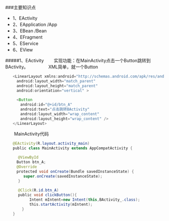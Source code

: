 
###主要知识点
* 1、EActivity
* 2、EApplication   /App
* 3、EBean    /Bean  
* 4、EFragment
* 5、EService
* 6、EView

#####1、EActivity
　　实现功能：在MainActivity点击一个Button跳转到BActivity。
　　
　　XML简单，就一个Button
```Java
　　<LinearLayout xmlns:android="http://schemas.android.com/apk/res/android"
　　　android:layout_width="match_parent"
　　　android:layout_height="match_parent"
　　　android:orientation="vertical" >
　　　
　　　<Button
　　　　android:id="@+id/btn_A"
　　　　android:text="点击跳转BActivity"
　　　　android:layout_width="wrap_content"
　　　　android:layout_height="wrap_content" />
　　</LinearLayout>
```
　　MainActivity代码
```Java
　　@EActivity(R.layout.activity_main)
　　public class MainActivity extends AppCompatActivity {
    　
    　@ViewById
　　　Button btn_A;
　　　@Override
　　　protected void onCreate(Bundle savedInstanceState) {
        super.onCreate(savedInstanceState);
    　}
    　
    　@Click(R.id.btn_A)
    　public void clickButton(){
    　　　　Intent mIntent=new Intent(this,BActivity_.class);
    　　　　this.startActivity(mIntent);
    　　}
　　}
